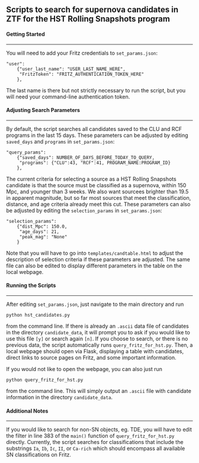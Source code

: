 ## Scripts to search for supernova candidates in ZTF for the HST Rolling Snapshots program

#### Getting Started
---
You will need to add your Fritz credentials to `set_params.json`:
```
"user":
    {"user_last_name": "USER_LAST_NAME_HERE",
     "FritzToken": "FRITZ_AUTHENTICATION_TOKEN_HERE"
    },
```
The last name is there but not strictly necessary to run the script, but you will need your command-line authentication token.

#### Adjusting Search Parameters
---
By default, the script searches all candidates saved to the CLU and RCF programs in the last 15 days. These parameters can be adjusted by editing `saved_days` and `programs` in `set_params.json`:
```
"query_params":
    {"saved_days": NUMBER_OF_DAYS_BEFORE_TODAY_TO_QUERY,
     "programs": {"CLU":43, "RCF":41, PROGRAM_NAME:PROGRAM_ID}
    },
```
The current criteria for selecting a source as a HST Rolling Snapshots candidate is that the source must be classified as a supernova, within 150 Mpc, and younger than 3 weeks. We also want sourcees brighter than 19.5 in apparent magnitude, but so far most sources that meet the classification, distance, and age criteria already meet this cut. These parameters can also be adjusted by editing the `selection_params` in `set_params.json`:
```
"selection_params":
    {"dist_Mpc": 150.0,
     "age_days": 21,
     "peak_mag": "None"
    }
```
Note that you will have to go into `templates/candtable.html` to adjust the description of selection criteria if these parameters are adjusted. The same file can also be edited to display different parameters in the table on the local webpage.

#### Running the Scripts
---
After editing `set_params.json`, just navigate to the main directory and run 
```
python hst_candidates.py
```
from the command line. If there is already an `.ascii` data file of candidates in the directory `candidate_data`, it will prompt you to ask if you would like to use this file `[y]` or search again `[n]`. If you choose to search, or there is no previous data, the script automatically runs `query_fritz_for_hst.py`. Then, a local webpage should open via Flask, displaying a table with candidates, direct links to source pages on Fritz, and some important information.

If you would not like to open the webpage, you can also just run
```
python query_fritz_for_hst.py
```
from the command line. This will simply output an `.ascii` file with candidate information in the directory `candidate_data`.

#### Additional Notes
---
If you would like to search for non-SN objects, eg. TDE, you will have to edit the filter in line 383 of the `main()` function of `query_fritz_for_hst.py` directly. Currently, the script searches for classifications that include the substrings `Ia`, `Ib`, `Ic`, `II`, or `Ca-rich` which should encompass all available SN classifications on Fritz.
